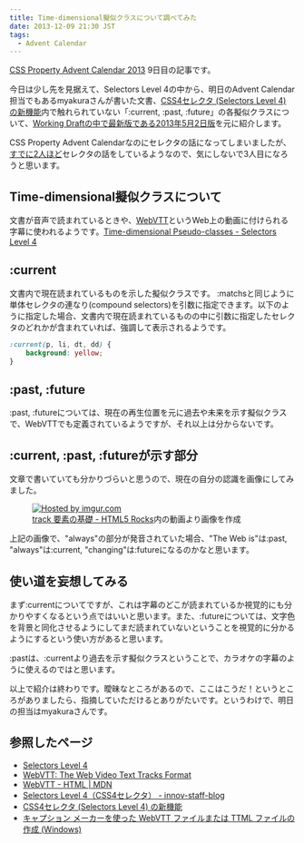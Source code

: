 ```yaml
---
title: Time-dimensional擬似クラスについて調べてみた
date: 2013-12-09 21:30 JST
tags:
  - Advent Calendar
---
```


[CSS Property Advent Calendar 2013](http://www.adventar.org/calendars/57) 9日目の記事です。

今日は少し先を見据えて、Selectors Level 4の中から、明日のAdvent Calendar担当でもあるmyakuraさんが書いた文書、[CSS4セレクタ (Selectors Level 4) の新機能](http://myakura.github.io/n/selectors4.html)内で触れられていない「:current, :past, :future」の各擬似クラスについて、[Working Draftの中で最新版である2013年5月2日版](http://www.w3.org/TR/2013/WD-selectors4-20130502/)を元に紹介します。

CSS Property Advent Calendarなのにセレクタの話になってしまいましたが、[すでに](http://dskd.jp/archives/37.html)[2人ほど](https://gist.github.com/azusa-tomita/7829371)セレクタの話をしているようなので、気にしないで3人目になろうと思います。

## Time-dimensional擬似クラスについて

文書が音声で読まれているときや、[WebVTT](http://dev.w3.org/html5/webvtt/)というWeb上の動画に付けられる字幕に使われるようです。[Time-dimensional Pseudo-classes - Selectors Level 4](http://www.w3.org/TR/2013/WD-selectors4-20130502/#time-pseudos)

## :current

文書内で現在読まれているものを示した擬似クラスです。
:matchsと同じように単体セレクタの連なり(compound selectors)を引数に指定できます。以下のように指定した場合、文書内で現在読まれているものの中に引数に指定したセレクタのどれかが含まれていれば、強調して表示されるようです。

```css
:current(p, li, dt, dd) {
    background: yellow;
}
```

## :past, :future

:past, :futureについては、現在の再生位置を元に過去や未来を示す擬似クラスで、WebVTTでも定義されているようですが、それ以上は分からないです。

## :current, :past, :futureが示す部分

文章で書いていても分かりづらいと思うので、現在の自分の認識を画像にしてみました。

<figure>
    <a href="http://imgur.com/nWDAAsu"><img src="http://i.imgur.com/nWDAAsu.jpg" title="Hosted by imgur.com"/></a>
    <figcaption><a href="http://www.html5rocks.com/ja/tutorials/track/basics/">track 要素の基礎 - HTML5 Rocks</a>内の動画より画像を作成</figcaption>
</figure>

上記の画像で、"always"の部分が発音されていた場合、"The Web is"は:past, "always"は:current, "changing"は:futureになるのかなと思います。

## 使い道を妄想してみる

まず:currentについてですが、これは字幕のどこが読まれているか視覚的にも分かりやすくなるという点ではいいと思います。また、:futureについては、文字色を背景と同化させるようにしてまだ読まれていないということを視覚的に分かるようにするという使い方があると思います。

:pastは、:currentより過去を示す擬似クラスということで、カラオケの字幕のように使えるのではと思います。

以上で紹介は終わりです。曖昧なところがあるので、ここはこうだ！というところがありましたら、指摘していただけるとありがたいです。というわけで、明日の担当はmyakuraさんです。

## 参照したページ

- [Selectors Level 4](http://www.w3.org/TR/2013/WD-selectors4-20130502/#time-pseudos)
- [WebVTT: The Web Video Text Tracks Format](http://dev.w3.org/html5/webvtt/#the-past-and-future-pseudo-classes)
- [WebVTT - HTML | MDN](https://developer.mozilla.org/en-US/docs/HTML/WebVTT)
- [Selectors Level 4（CSS4セレクタ） - innov-staff-blog](http://www.innov-i.co.jp/innov-staff-blog/2013/0611_200000.html)
- [CSS4セレクタ (Selectors Level 4) の新機能](http://myakura.github.io/n/selectors4.html)
- [キャプション メーカーを使った WebVTT ファイルまたは TTML ファイルの作成 (Windows)](http://msdn.microsoft.com/ja-jp/library/ie/jj152136(v=vs.85).aspx)